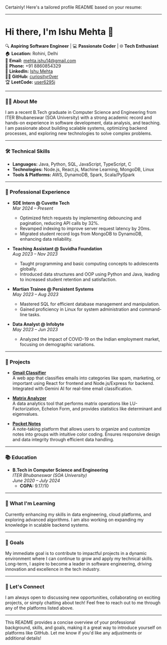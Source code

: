 Certainly! Here's a tailored profile README based on your resume:

---

# Hi there, I'm Ishu Mehta 👋

🔍 **Aspiring Software Engineer** | 💻 **Passionate Coder** | 🌐 **Tech Enthusiast**  
🏠 **Location:** Rohini, Delhi  
📧 **Email:** [mehta.ishu14@gmail.com](mailto:mehta.ishu14@gmail.com)  
📱 **Phone:** +91 8860854329  
💼 **LinkedIn:** [Ishu Mehta](https://www.linkedin.com/in/ishu-mehta-77ba4b201/)  
👨‍💻 **GitHub:** [curiosityr0ver](https://github.com/curiosityr0ver)  
🏆 **LeetCode:** [user6295j](https://leetcode.com/user6295j/)

---

### 👨‍🎓 About Me

I am a recent B.Tech graduate in Computer Science and Engineering from ITER Bhubaneswar (SOA University) with a strong academic record and hands-on experience in software development, data analysis, and teaching. I am passionate about building scalable systems, optimizing backend processes, and exploring new technologies to solve complex problems.

---

### 🛠️ Technical Skills

- **Languages:** Java, Python, SQL, JavaScript, TypeScript, C
- **Technologies:** Node.js, React.js, Machine Learning, MongoDB, Linux
- **Tools & Platforms:** AWS, DynamoDB, Spark, Scala/PySpark

---

### 💼 Professional Experience

- **SDE Intern @ Cuvette Tech**  
  *Mar 2024 – Present*  
  - Optimized fetch requests by implementing debouncing and pagination, reducing API calls by 32%.
  - Revamped indexing to improve server request latency by 20ms.
  - Migrated student record logs from MongoDB to DynamoDB, enhancing data reliability.

- **Teaching Assistant @ Suvidha Foundation**  
  *Aug 2023 – Nov 2023*  
  - Taught programming and basic computing concepts to adolescents globally.
  - Introduced data structures and OOP using Python and Java, leading to increased student retention and satisfaction.

- **Martian Trainee @ Persistent Systems**  
  *May 2023 – Aug 2023*  
  - Mastered SQL for efficient database management and manipulation.
  - Gained proficiency in Linux for system administration and command-line tasks.

- **Data Analyst @ Infobyte**  
  *May 2023 – Jun 2023*  
  - Analyzed the impact of COVID-19 on the Indian employment market, focusing on demographic variations.

---

### 🚀 Projects

- **[Gmail Classifier](https://github.com/curiosityr0ver/your_project_link)**  
  A web app that classifies emails into categories like spam, marketing, or important using React for frontend and Node.js/Express for backend. Integrated with Gemini AI for real-time email classification.

- **[Matrix Analyzer](https://github.com/curiosityr0ver/your_project_link)**  
  A data analytics tool that performs matrix operations like LU-Factorization, Echelon Form, and provides statistics like determinant and eigenvalues.

- **[Pocket Notes](https://github.com/curiosityr0ver/your_project_link)**  
  A note-taking platform that allows users to organize and customize notes into groups with intuitive color coding. Ensures responsive design and data integrity through efficient data handling.

---

### 📚 Education

- **B.Tech in Computer Science and Engineering**  
  *ITER Bhubaneswar (SOA University)*  
  *June 2020 – July 2024*  
  - **CGPA:** 9.17/10

---

### 🌱 What I'm Learning

Currently enhancing my skills in data engineering, cloud platforms, and exploring advanced algorithms. I am also working on expanding my knowledge in scalable backend systems.

---

### 🎯 Goals

My immediate goal is to contribute to impactful projects in a dynamic environment where I can continue to grow and apply my technical skills. Long-term, I aspire to become a leader in software engineering, driving innovation and excellence in the tech industry.

---

### 🤝 Let's Connect

I am always open to discussing new opportunities, collaborating on exciting projects, or simply chatting about tech! Feel free to reach out to me through any of the platforms listed above.

---

This README provides a concise overview of your professional background, skills, and goals, making it a great way to introduce yourself on platforms like GitHub. Let me know if you'd like any adjustments or additional details!
